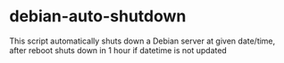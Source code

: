 # debian-auto-shutdown
This script automatically shuts down a Debian server at given date/time, after reboot shuts down in 1 hour if datetime is not updated
